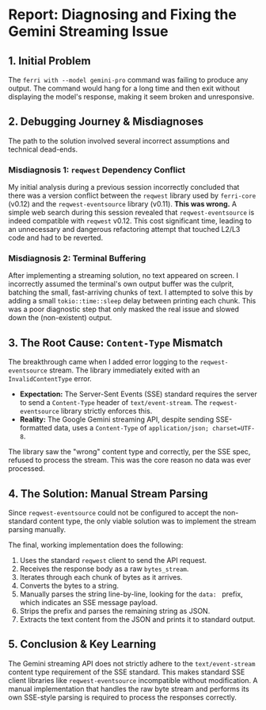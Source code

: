 # Report: Diagnosing and Fixing the Gemini Streaming Issue

## 1. Initial Problem

The `ferri with --model gemini-pro` command was failing to produce any output. The command would hang for a long time and then exit without displaying the model's response, making it seem broken and unresponsive.

## 2. Debugging Journey & Misdiagnoses

The path to the solution involved several incorrect assumptions and technical dead-ends.

### Misdiagnosis 1: `reqwest` Dependency Conflict

My initial analysis during a previous session incorrectly concluded that there was a version conflict between the `reqwest` library used by `ferri-core` (v0.12) and the `reqwest-eventsource` library (v0.11). **This was wrong.** A simple web search during this session revealed that `reqwest-eventsource` is indeed compatible with `reqwest` v0.12. This cost significant time, leading to an unnecessary and dangerous refactoring attempt that touched L2/L3 code and had to be reverted.

### Misdiagnosis 2: Terminal Buffering

After implementing a streaming solution, no text appeared on screen. I incorrectly assumed the terminal's own output buffer was the culprit, batching the small, fast-arriving chunks of text. I attempted to solve this by adding a small `tokio::time::sleep` delay between printing each chunk. This was a poor diagnostic step that only masked the real issue and slowed down the (non-existent) output.

## 3. The Root Cause: `Content-Type` Mismatch

The breakthrough came when I added error logging to the `reqwest-eventsource` stream. The library immediately exited with an `InvalidContentType` error.

-   **Expectation:** The Server-Sent Events (SSE) standard requires the server to send a `Content-Type` header of `text/event-stream`. The `reqwest-eventsource` library strictly enforces this.
-   **Reality:** The Google Gemini streaming API, despite sending SSE-formatted data, uses a `Content-Type` of `application/json; charset=UTF-8`.

The library saw the "wrong" content type and correctly, per the SSE spec, refused to process the stream. This was the core reason no data was ever processed.

## 4. The Solution: Manual Stream Parsing

Since `reqwest-eventsource` could not be configured to accept the non-standard content type, the only viable solution was to implement the stream parsing manually.

The final, working implementation does the following:
1.  Uses the standard `reqwest` client to send the API request.
2.  Receives the response body as a raw `bytes_stream`.
3.  Iterates through each chunk of bytes as it arrives.
4.  Converts the bytes to a string.
5.  Manually parses the string line-by-line, looking for the `data: ` prefix, which indicates an SSE message payload.
6.  Strips the prefix and parses the remaining string as JSON.
7.  Extracts the text content from the JSON and prints it to standard output.

## 5. Conclusion & Key Learning

The Gemini streaming API does not strictly adhere to the `text/event-stream` content type requirement of the SSE standard. This makes standard SSE client libraries like `reqwest-eventsource` incompatible without modification. A manual implementation that handles the raw byte stream and performs its own SSE-style parsing is required to process the responses correctly.
